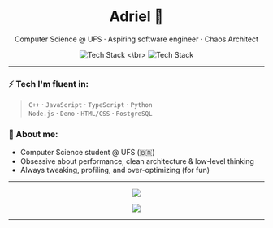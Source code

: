 <h1 align="center">Adriel 🧠</h1>
<p align="center">Computer Science @ UFS · Aspiring software engineer · Chaos Architect</p>

<p align="center">
  <img src="https://skillicons.dev/icons?i=cpp,js,ts,nodejs,deno,bun,html,css,postgres,mysql,mongodb" alt="Tech Stack" /> <\br>
  <img src="https://skillicons.dev/icons?i=arch,emacs,vscode,vim" alt="Tech Stack" />
</p>

---

### ⚡ Tech I'm fluent in:
> `C++` · `JavaScript` · `TypeScript` · `Python`  
> `Node.js` · `Deno` · `HTML/CSS` · `PostgreSQL`

### 🧠 About me:
- Computer Science student @ UFS (🇧🇷)
- Obsessive about performance, clean architecture & low-level thinking
- Always tweaking, profiling, and over-optimizing (for fun)
---

<p align="center">
  <img src="https://github-readme-stats.vercel.app/api?username=linksyyy&theme=tokyonight&show_icons=true&hide_border=true&count_private=true)">
</p>

<p align="center">
  <img src="https://github-readme-stats.vercel.app/api/top-langs/?username=linksyyy&theme=tokyonight&show_icons=true&hide_border=true&layout=compact">
</p>

---
